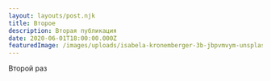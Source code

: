 ```yaml
---
layout: layouts/post.njk
title: Второе
description: Вторая публикация
date: 2020-06-01T18:00:00.000Z
featuredImage: /images/uploads/isabela-kronemberger-3b-jbpvmvym-unsplash.jpg
---
```

Второй раз